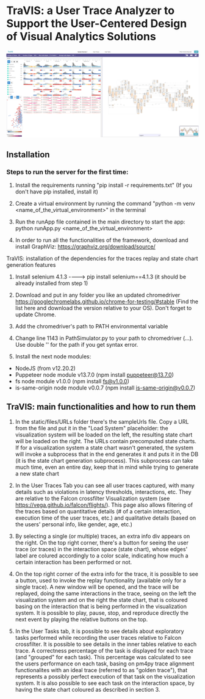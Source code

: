 # TraVIS: a User Trace Analyzer to Support the User-Centered Design of Visual Analytics Solutions

![alt text](image.png)

## Installation

### Steps to run the server for the first time:

1) Install the requirements running "pip install -r requirements.txt" (If you don't have pip installed, install it)

2) Create a virtual environment by running the command "python -m venv <name_of_the_virtual_environment>" in the terminal

3) Run the runApp file contained in the main directory to start the app: python runApp.py <name_of_the_virtual_environment>

4) In order to run all the functionalities of the framework, download and install GraphViz: https://graphviz.org/download/source/

TraVIS: installation of the dependencies for the traces replay and state chart generation features

1) Install selenium 4.1.3 ----> pip install selenium==4.1.3 (it should be already installed from step 1)

2) Download and put in any folder you like an updated chromedriver https://googlechromelabs.github.io/chrome-for-testing/#stable (Find the list here and download the version relative to your OS). Don't forget to update Chrome.

3) Add the chromedriver's path to PATH environmental variable

4) Change line 1143 in PathSimulator.py to your path to chromedriver (...). Use double '\' for the path if you get syntax error.

5) Install the next node modules:

- NodeJS (from v12.20.2)
- Puppeteer node module v13.7.0 (npm install puppeteer@13.7.0)
- fs node module v1.0.0 (npm install fs@v1.0.0)
- is-same-origin node module v0.0.7 (npm install is-same-origin@v0.0.7)

## TraVIS: main functionalities and how to run them

1) In the static/files/URLs folder there's the sampleUrls file. Copy a URL from the file and put it in the "Load System" placeholder: the visualization system will be loaded on the left, the resulting state chart will be loaded on the right. The URLs contain precomputed state charts. If for a visualization system a state chart wasn't generated, the system will invoke a subprocess that in the end generates it and puts it in the DB (it is the state chart generation subprocess). This subprocess can take much time, even an entire day, keep that in mind while trying to generate a new state chart

2) In the User Traces Tab you can see all user traces captured, with many details such as violations in latency thresholds, interactions, etc. They are relative to the Falcon crossfilter Visualization system (see https://vega.github.io/falcon/flights/). This page also allows filtering of the traces based on quantitative details (# of a certain interaction, execution time of the user traces, etc.) and qualitative details (based on the users' personal info, like gender, age, etc.)

3) By selecting a single (or multiple) traces, an extra info div appears on the right. On the top right corner, there's a button for seeing the user trace (or traces) in the interaction space (state chart), whose edges' label are colured accordingly to a color scale, indicating how much a certain interaction has been performed or not. 

4) On the top right corner of the extra info for the trace, it is possible to see a button, used to invoke the replay functionality (available only for a single trace). A new window will be opened, and the trace will be replayed, doing the same interactions in the trace, seeing on the left the visualization system and on the right the state chart, that is coloured basing on the interaction that is being performed in the visualization system. It is possible to play, pause, stop, and reproduce directly the next event by playing the relative buttons on the top.

5) In the User Tasks tab, it is possible to see details about exploratory tasks performed while recording the user traces relative to Falcon crossfilter. It is possible to see details in the inner tables relative to each trace. A correctness percentage of the task
is displayed for each trace (and "grouped" for each task). This percentage was calculated to see the users performance on each task, basing on pm4py trace alignment functionalites with an ideal trace (referred to as "golden trace"), that represents a possibly perfect execution of that task on the visualization system. It is also possible to see each task on the interaction space, by having the  state chart coloured as described in section 3.







